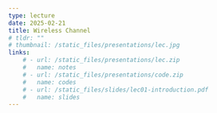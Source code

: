 ```yaml
---
type: lecture
date: 2025-02-21
title: Wireless Channel
# tldr: ""
# thumbnail: /static_files/presentations/lec.jpg
links: 
    # - url: /static_files/presentations/lec.zip
    #   name: notes
    # - url: /static_files/presentations/code.zip
    #   name: codes
    # - url: /static_files/slides/lec01-introduction.pdf
    #   name: slides
---
```


